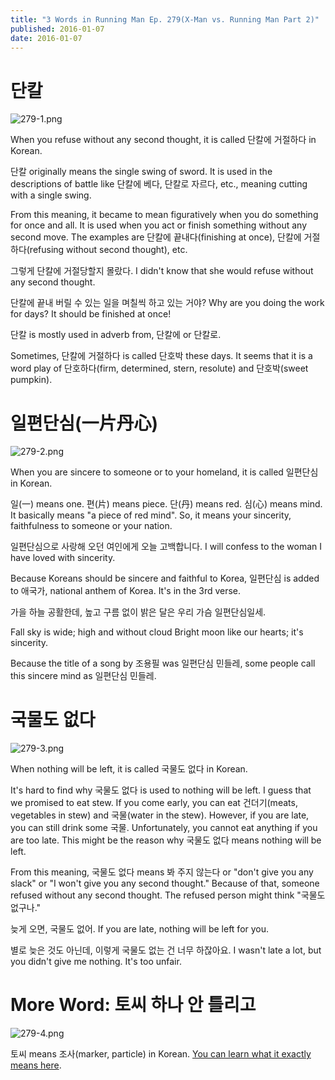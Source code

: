 ```yaml
---
title: "3 Words in Running Man Ep. 279(X-Man vs. Running Man Part 2)"
published: 2016-01-07
date: 2016-01-07
---
```


#  단칼

![279-1.png ](/images/279-1.png )

When you refuse without any second thought, it is called 단칼에 거절하다 in Korean.

단칼 originally means the single swing of sword. It is used in the descriptions of battle like 단칼에 베다, 단칼로 자르다, etc., meaning cutting with a single swing.

From this meaning, it became to mean figuratively when you do something for once and all. It is used when you act or finish something without any second move. The examples are 단칼에 끝내다(finishing at once), 단칼에 거절하다(refusing without second thought), etc.

그렇게 단칼에 거절당할지 몰랐다.
I didn't know that she would refuse without any second thought.

단칼에 끝내 버릴 수 있는 일을 며칠씩 하고 있는 거야?
Why are you doing the work for days? It should be finished at once!

단칼 is mostly used in adverb from, 단칼에 or 단칼로.

Sometimes, 단칼에 거절하다 is called 단호박 these days. It seems that it is a word play of 단호하다(firm, determined, stern, resolute) and 단호박(sweet pumpkin).

#  일편단심(一片丹心)

![279-2.png ](/images/279-2.png )

When you are sincere to someone or to your homeland, it is called 일편단심 in Korean.

일(一) means one. 편(片) means piece. 단(丹) means red. 심(心) means mind. It basically means "a piece of red mind". So, it means your sincerity, faithfulness to someone or your nation.

일편단심으로 사랑해 오던 여인에게 오늘 고백합니다.
I will confess to the woman I have loved with sincerity.

Because Koreans should be sincere and faithful to Korea, 일편단심 is added to 애국가, national anthem of Korea. It's in the 3rd verse.

가을 하늘 공활한데, 높고 구름 없이
밝은 달은 우리 가슴 일편단심일세.

Fall sky is wide; high and without cloud
Bright moon like our hearts; it's sincerity.

Because the title of a song by 조용필 was 일편단심 민들레, some people call this sincere mind as 일편단심 민들레.

#  국물도 없다

![279-3.png ](/images/279-3.png )

When nothing will be left, it is called 국물도 없다 in Korean.

It's hard to find why 국물도 없다 is used to nothing will be left. I guess that we promised to eat stew. If you come early, you can eat 건더기(meats, vegetables in stew) and 국물(water in the stew). However, if you are late, you can still drink some 국물. Unfortunately, you cannot eat anything if you are too late. This might be the reason why 국물도 없다 means nothing will be left.

From this meaning, 국물도 없다 means 봐 주지 않는다 or "don't give you any slack" or "I won't give you any second thought." Because of that, someone refused without any second thought. The refused person might think "국물도 없구나."

늦게 오면, 국물도 없어.
If you are late, nothing will be left for you.

별로 늦은 것도 아닌데, 이렇게 국물도 없는 건 너무 하잖아요.
I wasn't late a lot, but you didn't give me nothing. It's too unfair.

#  More Word: 토씨 하나 안 틀리고

![279-4.png ](/images/279-4.png )

토씨 means 조사(marker, particle) in Korean. [You can learn what it exactly means here](/%ED%86%A0%EC%94%A8-%ED%95%98%EB%82%98-%EC%95%88-%ED%8B%80%EB%A6%AC%EA%B3%A0-korean-idioms-1/).